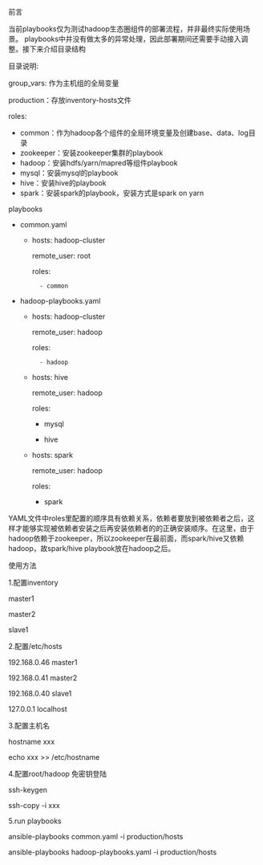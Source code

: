 前言

  当前playbooks仅为测试hadoop生态圈组件的部署流程，并非最终实际使用场景。
playbooks中并没有做太多的异常处理，因此部署期间还需要手动接入调整。接下来介绍目录结构


目录说明:

group_vars: 作为主机组的全局变量

production：存放inventory-hosts文件

roles:
* common：作为hadoop各个组件的全局环境变量及创建base、data、log目录
* zookeeper：安装zookeeper集群的playbook
* hadoop：安装hdfs/yarn/mapred等组件playbook
* mysql：安装mysql的playbook
* hive：安装hive的playbook
* spark：安装spark的playbook，安装方式是spark on yarn

playbooks
* common.yaml

	- hosts: hadoop-cluster
	
  	  remote_user: root
	  
  	  roles:
	  
    	    - common
	
* hadoop-playbooks.yaml

	- hosts: hadoop-cluster
	
  	  remote_user: hadoop
	  
  	  roles:
	  
    	    - hadoop


	- hosts: hive
	
	  remote_user: hadoop
	  
	  roles:
	  
	    - mysql
	    
	    - hive

	- hosts: spark
	
	  remote_user: hadoop
	  
	  roles:
	  
	    - spark

YAML文件中roles里配置的顺序具有依赖关系，依赖者要放到被依赖者之后，这样才能够实现被依赖者安装之后再安装依赖者的的正确安装顺序。在这里，由于hadoop依赖于zookeeper，所以zookeeper在最前面，而spark/hive又依赖hadoop，故spark/hive playbook放在hadoop之后。

使用方法

1.配置inventory

master1

master2

slave1

2.配置/etc/hosts

192.168.0.46 master1

192.168.0.41 master2

192.168.0.40 slave1

127.0.0.1 localhost

3.配置主机名

hostname xxx

echo xxx >> /etc/hostname

4.配置root/hadoop 免密钥登陆

ssh-keygen

ssh-copy -i xxx

5.run playbooks

ansible-playbooks common.yaml -i production/hosts

ansible-playbooks hadoop-playbooks.yaml -i production/hosts

